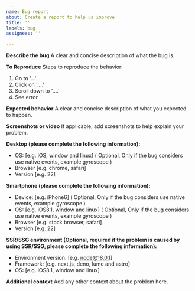 ```yaml
---
name: Bug report
about: Create a report to help us improve
title: ''
labels: bug
assignees: ''

---
```


**Describe the bug**
A clear and concise description of what the bug is.

**To Reproduce**
Steps to reproduce the behavior:
1. Go to '...'
2. Click on '....'
3. Scroll down to '....'
4. See error

**Expected behavior**
A clear and concise description of what you expected to happen.

**Screenshots or video**
If applicable, add screenshots to help explain your problem.

**Desktop (please complete the following information):**
 - OS: [e.g. iOS, window and linux] ( Optional, Only if the bug considers use native events, example gyroscope )
 - Browser [e.g. chrome, safari]
 - Version [e.g. 22]

**Smartphone (please complete the following information):**
 - Device: [e.g. iPhone6] ( Optional, Only if the bug considers use native events, example gyroscope )
 - OS: [e.g. iOS8.1, window and linux] ( Optional, Only if the bug considers use native events, example gyroscope )
 - Browser [e.g. stock browser, safari]
 - Version [e.g. 22]

**SSR/SSG environment (Optional, required if the problem is caused by using SSR/SSG, please complete the following information):**

- Environment version: [e.g. node@18.0.1]
- Framework: [e.g. next.js, deno, lume and astro]
- OS: [e.g. iOS8.1, window and linux] 

**Additional context**
Add any other context about the problem here.
